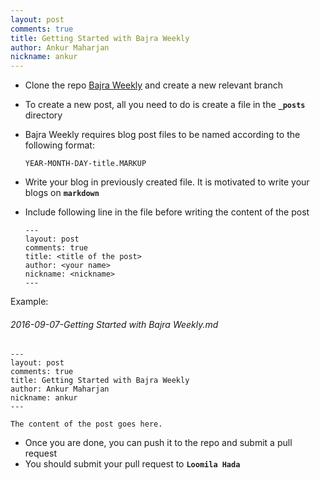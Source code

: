 ```yaml
---
layout: post
comments: true
title: Getting Started with Bajra Weekly
author: Ankur Maharjan
nickname: ankur
---
```



- Clone the repo <a href="https://github.com/bajratech/bajratech.github.io.git" target="_blank">Bajra Weekly</a> and create a new relevant branch
- To create a new post, all you need to do is create a file in the **`_posts`** directory
- Bajra Weekly requires blog post files to be named according to the following format:

  ```
  YEAR-MONTH-DAY-title.MARKUP
  ```
- Write your blog in previously created file. It is motivated to write your blogs on **`markdown`**
- Include following line in the file before writing the content of the post

  ```
  ---
  layout: post
  comments: true
  title: <title of the post>
  author: <your name>
  nickname: <nickname>
  ---

  ```
Example:

  ###### 2016-09-07-Getting Started with Bajra Weekly.md

  ```
  ---
  layout: post
  comments: true
  title: Getting Started with Bajra Weekly
  author: Ankur Maharjan
  nickname: ankur
  ---

  The content of the post goes here.

  ```
- Once you are done, you can push it to the repo and submit a pull request
- You should submit your pull request to **`Loomila Hada`**